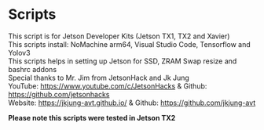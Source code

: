 # Scripts

This script is for Jetson Developer Kits (Jetson TX1, TX2 and Xavier)\
This scripts install: NoMachine arm64, Visual Studio Code, Tensorflow and Yolov3\
This scripts helps in setting up Jetson for SSD, ZRAM Swap resize and bashrc addons\
Special thanks to Mr. Jim from JetsonHack and Jk Jung\
YouTube: https://www.youtube.com/c/JetsonHacks & Github: https://github.com/jetsonhacks \
Website: https://jkjung-avt.github.io/ & Github: https://github.com/jkjung-avt

**Please note this scripts were tested in Jetson TX2**

